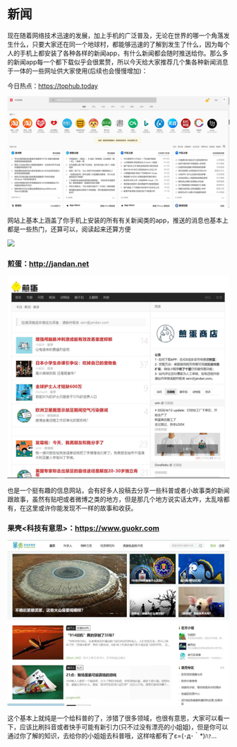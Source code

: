 # 新闻

现在随着网络技术迅速的发展，加上手机的广泛普及，无论在世界的哪一个角落发生什么，只要大家还在同一个地球村，都能够迅速的了解到发生了什么，因为每个人的手机上都安装了各种各样的新闻app，有什么新闻都会随时推送给你。那么多的新闻app每一个都下载似乎会很累赘，所以今天给大家推荐几个集各种新闻消息于一体的一些网址供大家使用(后续也会慢慢增加)：

今日热点：<https://tophub.today>

![](../../img/news/1.jpg)

网站上基本上涵盖了你手机上安装的所有有关新闻类的app，推送的消息也基本上都是一些热门，还算可以，阅读起来还算方便

![](../../img/news/2.gif)

### 煎蛋：<http://jandan.net>

![](../../img/news/3.jpg)

也是一个挺有趣的信息网站，会有好多人投稿去分享一些科普或者小故事类的新闻跟故事，虽然有贴吧或者微博之类的地方，但是那几个地方说实话太咋，太乱啥都有，在这里或许你能发现不一样的故事和收获。



### 果壳<科技有意思>：<https://www.guokr.com>

![](../../img/news/4.jpg)

这个基本上就纯是一个给科普的了，涉猎了很多领域，也很有意思，大家可以看一下，应该比刷抖音或者快手可能有新引力(只不过没有漂亮的小姐姐)，但是你可以通过你了解的知识，去给你的小姐姐去科普哦，这样啥都有了ε=(･д･｀*)ﾊｧ…

